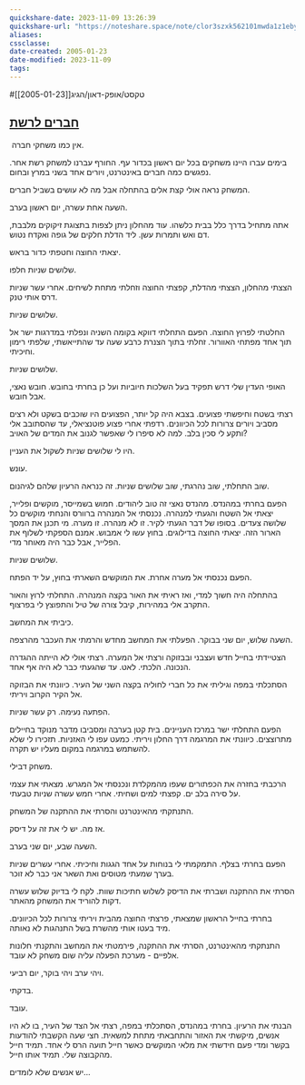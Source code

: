 ```yaml
---
quickshare-date: 2023-11-09 13:26:39
quickshare-url: "https://noteshare.space/note/clor3szxk562101mwda1z1eby#ZEDXidj2A3f1dVsM2dcmYuwiaWAcW2IR3jOiNvVN2Jc"
aliases: 
cssclasse: 
date-created: 2005-01-23
date-modified: 2023-11-09
tags: 
---
```

#טקסט/אופק-דאון/הגיג[[2005-01-23]]

## [חברים לרשת](https://web.archive.org/web/20180521130926/http://israblog.nana10.co.il/blogread.asp?blog=23066&blogcode=1300634) 
 אין כמו משחקי חברה.

בימים עברו היינו משחקים בכל יום ראשון בכדור עף.
החורף עברנו למשחק רשת אחר.
נפגשים כמה חברים באינטרנט, ויורים אחד בשני במרץ ובחום.

המשחק נראה אולי קצת אלים בהתחלה אבל מה לא עושים בשביל חברים.

השעה אחת עשרה, יום ראשון בערב.

אתה מתחיל בדרך כלל בבית כלשהו.
עוד מהחלון ניתן לצפות בתצוגת זיקוקים מלבבת, דם ואש ותמרות עשן.
ליד הדלת חלקים של גופה ואקדח נטוש.

יצאתי החוצה וחטפתי כדור בראש.

שלושים שניות חלפו.

הצצתי מהחלון, הצצתי מהדלת, קפצתי החוצה וזחלתי מתחת לשיחים.
אחרי עשר שניות דרס אותי טנק.

שלושים שניות.

החלטתי לפרוץ החוצה.
הפעם התחלתי דווקא בקומה השניה ונפלתי במדרגות ישר אל תוך אחד מפתחי האוורור.
זחלתי בתוך הצנרת כרבע שעה עד שהתייאשתי, שלפתי רימון וחיכיתי.

שלושים שניות.

האופי העדין שלי דרש תפקיד בעל השלכות חיוביות ועל כן בחרתי בחובש.
חובש נאצי, אבל חובש.

רצתי בשטח וחיפשתי פצועים.
בצבא היה קל יותר, הפצועים היו שוכבים בשקט ולא רצים מסביב ויורים צרורות לכל הכיוונים.
רדפתי אחרי פצוע פוטנציאלי, עד שהסתובב אלי ותקע לי סכין בלב.
למה לא סיפרו לי שאפשר לגנוב את המדים של האויב?

היו לי שלושים שניות לשקול את העניין.

עונש.

שוב התחלתי, שוב נהרגתי, שוב שלושים שניות.
זה כנראה הרעיון שלהם לגיהנום.

הפעם בחרתי במהנדס. מהנדס נאצי זה טוב ליהודים.
חמוש בשמייסר, מוקשים ופלייר, יצאתי אל השטח והגעתי למנהרה.
נכנסתי אל המנהרה ברוורס והנחתי מוקשים כל שלושה צעדים.
בסופו של דבר הגעתי לקיר.
זו לא מנהרה.
זו מערה.
מי תכנן את המסך הארור הזה.
יצאתי החוצה בדילוגים.
בחוץ עשו לי אמבוש.
אמנם הספקתי לשלוף את הפלייר, אבל כבר היה מאוחר מדי.

שלושים שניות.

הפעם נכנסתי אל מערה אחרת.
את המוקשים השארתי בחוץ, על יד הפתח.

בהתחלה היה חשוך למדי, ואז ראיתי את האור בקצה המנהרה.
התחלתי לרוץ והאור התקרב אלי במהירות, קיבל צורה של טיל והתפוצץ לי בפרצוף.

כיביתי את המחשב.

השעה שלוש, יום שני בבוקר.
הפעלתי את המחשב מחדש והרמתי את העכבר מהרצפה.

הצטיידתי בחייל חדש ועצבני ובבזוקה ורצתי אל המערה.
רצתי אולי לא הייתה ההגדרה הנכונה.
הלכתי.
לאט.
עד שהגעתי כבר לא היה אף אחד.

הסתכלתי במפה וגיליתי את כל חברי לחוליה בקצה השני של העיר.
כיוונתי את הבזוקה אל הקיר הקרוב ויריתי.

הפתעה נעימה. רק עשר שניות.

הפעם התחלתי ישר במרכז העניינים.
בית קטן בערבה ומסביבו מדבר מנוקד בחיילים מתרוצצים.
כיוונתי את המרגמה דרך החלון ויריתי.
כמעט עפו לי האזניות.
תזכירו לי שלא להשתמש במרגמה במקום מעליו יש תקרה.

משחק דבילי.

הרכבתי בחזרה את הכפתורים שעפו מהמקלדת ונכנסתי אל המגרש.
מצאתי את עצמי על סירה בלב ים.
קפצתי למים ושחיתי.
אחרי חמש עשרה שניות טבעתי.

התנתקתי מהאינטרנט והסרתי את ההתקנה של המשחק.

אז מה.
יש לי את זה על דיסק.

השעה שבע, יום שני בערב.

הפעם בחרתי בצלף.
התמקמתי לי בנוחות על אחד הגגות וחיכיתי.
אחרי עשרים שניות בערך שמעתי מטוסים ואת השאר אני כבר לא זוכר.

הסרתי את ההתקנה ושברתי את הדיסק לשלוש חתיכות שוות.
לקח לי בדיוק שלוש עשרה דקות להוריד את המשחק מהאתר.

בחרתי בחייל הראשון שמצאתי, פרצתי החוצה מהבית ויריתי צרורות לכל הכיוונים.
מיד בעטו אותי מהשרת בשל התנהגות לא נאותה.

התנתקתי מהאינטרנט, הסרתי את ההתקנה, פירמטתי את המחשב והתקנתי חלונות אלפיים - מערכת הפעלה עליה שום משחק לא עובד.

ויהי ערב ויהי בוקר, יום רביעי.

בדקתי.

עובד.

הבנתי את הרעיון.
בחרתי במהנדס, הסתכלתי במפה, רצתי אל הצד של העיר, בו לא היו אנשים, מיקשתי את האזור והתחבאתי מתחת למשאית.
חצי שעה הקשבתי להודעות בקשר ומדי פעם חידשתי את מלאי המוקשים כאשר חייל תועה הרס לי אחד.
תמיד חייל מהקבוצה שלי.
תמיד אותו חייל.

יש אנשים שלא לומדים...
